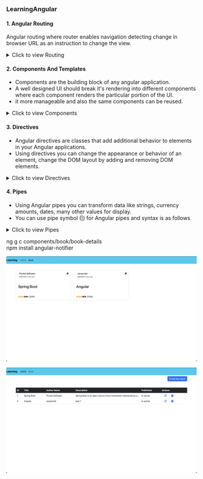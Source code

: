 ### LearningAngular

#### 1. Angular Routing
Angular routing where router enables navigation detecting change in browser URL as an instruction to change the view.

<details>
 <summary>Click to view Routing</summary>


#####  Generate Components

```
ng g components home-page

ng g components projects

```

#####  Create an AppRouting module in the `/app`

```
ng g or generate module app-routing --module app --flat
```


#####  Add Router Outlet `src/app/app.component.html`

```
<h1>Angular Router</h1>
<nav>
  <a routerLink="/crisis-center" routerLinkActive="active">Crisis Center</a>
  <a routerLink="/heroes" routerLinkActive="active">Heroes</a>
</nav>
<router-outlet></router-outlet>
```

#####  Create `PageNotFoundComponent` to display when users visit invalid URLs.

ng g component page-not-found

src/app/page-not-found.component.html(404 component)
```
<h2>Page not found</h2>

```

#####  Create `app-routing` module to contain the routing configuration.

ng g module  app-routing --module app --flat

src/app/app-routing.module.ts

```
import { NgModule } from '@angular/core';
import { RouterModule, Routes } from '@angular/router';

import { HomePageComponent } from './home-page/home-page.component';
import { ProjectsComponent } from './projects/projects.component';
import { PageNotFoundComponent } from './page-not-found/page-not-found.component';

const appRoutes: Routes = [
  { path: 'home-page', component: HomePageComponent },
  { path: 'projects', component: ProjectsComponent },
  { path: '', redirectTo: '/home-page', pathMatch: 'full' },
  { path: '**', component: PageNotFoundComponent }
]
@NgModule({
  declarations: [],
  imports: [
    RouterModule.forRoot(
      appRoutes,
      { enableTracing: true }
    )
  ],
  exports: [
    RouterModule
  ]
})
export class AppRoutingModule { }
```

#####  Update the `AppRoutingModule` in the imports array

```
import { BrowserModule } from '@angular/platform-browser';
import { NgModule } from '@angular/core';

import { AppComponent } from './app.component';
import { AppRoutingModule } from './app-routing.module';
import { HomePageComponent } from './home-page/home-page.component';
import { ProjectsComponent } from './projects/projects.component';
import { PageNotFoundComponent } from './page-not-found/page-not-found.component';

@NgModule({
  declarations: [
    AppComponent,
    HomePageComponent,
    ProjectsComponent,
    PageNotFoundComponent
  ],
  imports: [
    BrowserModule,
    AppRoutingModule
  ],
  providers: [],
  bootstrap: [AppComponent]
})
export class AppModule { }
```

</details>

#### 2. Components And Templates
* Components are the building block of any angular application.
* A well designed UI should break it's rendering into different components where each component renders the particular portion of the UI.
* it more manageable and also the same components can be reused.

<details>
<!-- after summary  and close details need an empty line -->
<summary>Click to view Components</summary>

#####  Generate `Component`

```
ng generate component < component_name >

or

ng g c < component_name >
```

##### Create `Component` manually
Navigate to your project directory and folder like `src/app`

Create a new file like, `<component-name>.components.ts`

* `home-page.component.ts`      -> This is the class where code for the component is written in `TypeScript`.
* `home-page.component.html`    -> This is component template, written in `HTML`.
* `home-page.component.css`     -> The components private `CSS` styles.
* `home-page.component.spec.ts` -> Defines a unit test for the home-page component.


#####  HomePageComponent

```
import { Component, OnInit } from '@angular/core';

@Component({
  selector: 'app-home-page',
  templateUrl: './home-page.component.html',
  styleUrls: ['./home-page.component.scss']
})
export class HomePageComponent implements OnInit {

  componentName = "Home Page"
  constructor() { }

  ngOnInit() {
  }

}
```

#####  Tempates and Views

Define a components view with it's companion template.
A template is a form of `HTML` that tells angular how to render the component

#####  Template syntax

A template looks like regular HTML
The HTML based on your application's logic and the state of application and DOM data.

</details>

<d>

#### 3. Directives

* Angular directives are classes that add additional behavior to elements in your Angular applications.
* Using directives you can change the appearance or behavior of an element, change the DOM layout by adding and removing DOM elements.

<details>
<!-- after summary  and close details need an empty line -->
<summary>Click to view Directives</summary>

Types of directives in Angular:

 1. Components:
      * Components are directives only difference with other directives is that components are a directive with a template.
      * Components are a directive with a template that means you will create a TypeScript class that is decorated with a @Component decorator and an accompanying template (html) file.
 
 2. Attribute directives:
      * Attribute directives are used to change the appearance or behavior of an element, component, or another directive.


    Built-in attribute directives:

    1. NgClass
        * ngClass directive you can dynamically add or remove CSS classes for a DOM element.
        * With ngClass the CSS classes can be provided in one of the following ways-

        String:
        * The CSS classes listed in the string (space delimited) are added.

        ```html
        <div [ngClass]="'first second'">Directive String</div>
        ```

        Array:
        * The CSS classes declared as Array elements are added.

        ```html
        <div [ngClass]="['first', 'second']">Directive Array</div>
        ```

        Object:
        
        * As a key, value pair where keys are CSS classes and values are conditions.
        * CSS classes get added when the expression given in the value evaluates to a truthy value, otherwise they are removed.

        ```html
        <div [ngClass]="{'first': true, 'second': true, 'third': false}">Directive Object</div>
        ```
    2. NgStyle:
        * ngStyle directive you can set the CSS properties for the containing HTML element.

        ```html
        <h2 [ngStyle]="{'font-size.px': 30, 'text-align': 'center'}">{{componentName}} works!</h2>
        ```

    3. NgModel:
        * Used to add two-way data binding to an HTML form element.

      3.1 Two-Way Data Binding:
        
        * two-way data binding in Angular using ngModel directive.
        * From component (Type Script code) to template (HTML view) in the form of String interpolation, property binding.

        Syntax of Angular two-way binding:

          ```
          [( )] = BANANA IN A BOX
          ```

        add `FormsModule` to app.module.ts
        ```
        @NgModule({
          declarations: [
            AppComponent,
            HomePageComponent,
            ProjectsComponent,
            PageNotFoundComponent
          ],
          imports: [
            BrowserModule,
            AdminModule,
            AppRoutingModule,
            FormsModule
          ],
          providers: [],
          bootstrap: [AppComponent]
        })
        ```
        example:

          ```html
            <input class="form-control" [(ngModel)]="userName" placeholder="userName">

            <span>{{ userName }}</span>
          ```
   

 3. Structural Directives 
    * Structural directives will change the structure of the DOM by removing or adding elements. 
    * Structural directives in Angular can be easily identified because these directives always start with an asterisk (*)

    1. NgIf:
        * ngIf directive is used to conditionally include or remove an element in the HTML document.

        * In the component there is a boolean flag and the element is displayed in the template based on whether the boolean flag is true or false.

        Angular ngIf example to display element:

        ```html
          toggle : boolean = true
          onClickToggle(){
            this.toggle = !this.toggle;
          }
          <p *ngIf="toggle">This text is displayed conditionally using ngIf</p>
        ```
        
        Comparison (===) using ngIf:

        * ngIf for comparing variables, if comparison returns true element is displayed otherwise it is not displayed.

        example: 
        ```
         <p *ngIf="show === 'yes'">This text is displayed conditionally using ngIf</p>
        ```

        ngIf with else:

        * else block with if making it if-else conditional statement where if block is executed when the conditional expression resolves to true and else block is executed if expression is false.

        example:
        ```
          <div *ngIf="show; else elseBlock">This text is displayed when condition is true</div>
          <ng-template #elseBlock>This text is displayed when condition is false.</ng-template>
        ```

        ngIf with then and else:

        * both then and else block with ngIf. Then part is executed if the condition is true, else block is executed otherwise.

        ```
        <div *ngIf="show; then thenBlock else elseBlock"></div>
        <ng-template #thenBlock>This text is displayed when condition is true.</ng-template>
        <ng-template #elseBlock>This text is displayed when condition is false.</ng-template>
        ```

    2. NgFor:
        * Angular ngFor directive is the looping directive in Angular that repeats a node for each item in a list.

        example:
        ```
        <tr *ngFor="let project of projects">
        <td>{{project.id}}</td>
        <td>{{project.product_name}}</td>
        <td>{{project.product_type}}</td>
        </tr>
        ```
    
    3. NgSwitch:
        * It specifies an expression to match against and displays one element from among several possible elements, based on a switch condition.
        * NgSwitch is a set of three directives: NgSwitch, NgSwitchCase, NgSwitchDefault.

</details>


#### 4. Pipes
* Using Angular pipes you can transform data like strings, currency amounts, dates, many other values for display.
* You can use pipe symbol (|) for Angular pipes and syntax is as follows

<details>
<!-- after summary  and close details need an empty line -->
<summary>Click to view Pipes</summary>


Syntax:

```
value_expression | Angular pipe
```

Example:
```
{{ name | uppercase}}

```

Types of Pipes:

AsyncPipe:
  * Additive operator (also used for String concatenation
* CurrencyPipe:
  * Transforms a number to a currency string
DatePipe:
  * Formats a date value according to locale rules.
DecimalPipe:
  * Transforms a decimal number into a string, formatted according to locale rules
I18nPluralPipe:
  * Maps a value to a string that pluralizes the value according to locale rules.
I18nSelectPipe:
  * Generic selector that displays the string that matches the current value.
JsonPipe:
  * Converts a value into its JSON-format representation. Useful for debugging.
KeyValuePipe:
  * Transforms Object or Map into an array of key value pairs.
LowerCasePipe:
  * Transforms text to all lower case.
PercentPipe
  * Transforms a number to a formatted percentage string.
SlicePipe:
  * Creates a new Array or String containing a subset (slice) of the elements.
TitleCasePipe:
  * Transforms text to title case. Capitalizes the first letter of each word and transforms the rest of the word to lower case.
UpperCasePipe:
  * Transforms text to all upper case.

</details>

ng g c components/book/book-details  
npm install angular-notifier


![Screenshot](user.png)


![Screenshot](admin.png)
